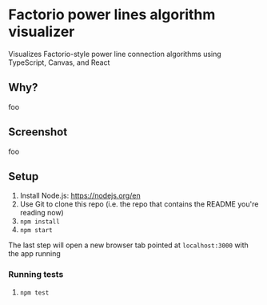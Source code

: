 # Factorio power lines algorithm visualizer

Visualizes Factorio-style power line connection algorithms using TypeScript, Canvas, and React

## Why?

foo

## Screenshot

foo

## Setup

1. Install Node.js: https://nodejs.org/en
1. Use Git to clone this repo (i.e. the repo that contains the README you're reading now)
1. `npm install`
1. `npm start`

The last step will open a new browser tab pointed at `localhost:3000` with the app running

### Running tests

1. `npm test`
